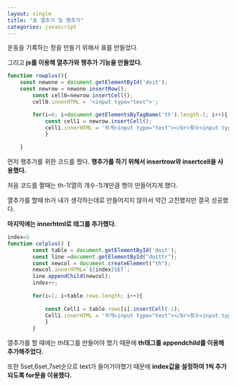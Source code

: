 ```yaml
---
layout: single
title: "표 열추가 및 행추가"
categories: javascript
---
```


운동을 기록하는 창을 만들기 위해서 표를 만들었다.

그리고 **js를 이용해 열추가와 행추가 기능을 만들었다.**


```javascript
function rowplus(){
    const newone = document.getElementById('doit');
    const newrow = newone.insertRow();
        const cell0=newrow.insertCell();
        cell0.innerHTML = '<input type="text">';

        for(i=0; i<document.getElementsByTagName('th').length-1; i++){
            const cell1 = newrow.insertCell();
            cell1.innerHTML = '무게<input type="text"></br>횟수<input type="text">';
            }
        
    }
```

먼저 행추가를 위한 코드를 짰다. **행추가를 하기 위해서 insertrow와 insertcell을 사용했다.**

처음 코드를 짤때는 th-1(열의 개수-1)개만큼 행이 만들어지게 했다. 

열추가를 할때 th가 내가 생각하는데로 만들어지지 않아서 약간 고전했지만 결국 성공했다.

**마지막에는 innerhtml로 태그를 추가했다.**

```javascript
index=5
function colplus() {
        const table = document.getElementById('doit');
        const line =document.getElementById("doittr");
        const newcol = document.createElement("th");
        newcol.innerHTML=`${index}SET`;
        line.appendChild(newcol);
        index++;
        
        for(i=1; i<table.rows.length; i++){
            
            const Cell1 = table.rows[i].insertCell(-1);
            Cell1.innerHTML = '무게<input type="text"></br>횟수<input type="text">';
            }
        }
```

  열추가를 할 때에는 th태그를 만들어야 했기 때문에 **th태그를 appendchild를 이용해 추가해주었다.**
  
  또한 5set,6set,7set순으로 text가 들어가야했기 때문에 **index값을 설정하여 1씩 추가되도록 for문을 이용했다.**
  
